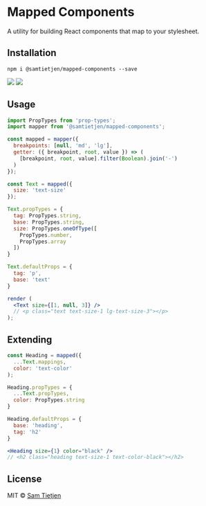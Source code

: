 # Mapped Components
A utility for building React components that map to your stylesheet.  

## Installation
```shell
npm i @samtietjen/mapped-components --save
```
<a href="https://nodejs.org/api/documentation.html#documentation_stability_index">
<img src="https://img.shields.io/badge/stability-experimental-lightgrey.svg?style=flat-square"></a> <a href="https://opensource.org/licenses/MIT">
<img src="https://img.shields.io/badge/license-MIT-black.svg?style=flat-square"></a>

## Usage
```jsx
import PropTypes from 'prop-types';
import mapper from '@samtietjen/mapped-components';

const mapped = mapper({
  breakpoints: [null, 'md', 'lg'],
  getter: ({ breakpoint, root, value }) => (
    [breakpoint, root, value].filter(Boolean).join('-')
  )
});

const Text = mapped({
  size: 'text-size'
});

Text.propTypes = {
  tag: PropTypes.string,
  base: PropTypes.string,
  size: PropTypes.oneOfType([
    PropTypes.number,
    PropTypes.array
  ])
}

Text.defaultProps = {
  tag: 'p',
  base: 'text'
}

render (
  <Text size={[1, null, 3]} /> 
  // <p class="text text-size-1 lg-text-size-3"></p>
);
```

## Extending
```jsx
const Heading = mapped({
  ...Text.mappings,
  color: 'text-color'
);

Heading.propTypes = {
  ...Text.propTypes,
  color: PropTypes.string
}

Heading.defaultProps = {
  base: 'heading',
  tag: 'h2'
}

<Heading size={1} color="black" />
// <h2 class="heading text-size-1 text-color-black"></h2>
```

## License
MIT © [Sam Tietjen](https://samtietjen.com)